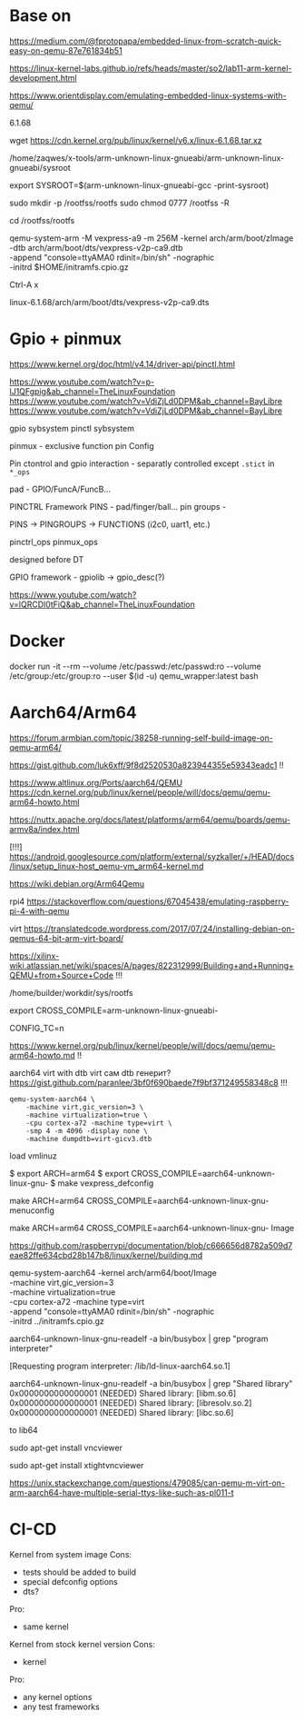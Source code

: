 # Base on
https://medium.com/@fprotopapa/embedded-linux-from-scratch-quick-easy-on-qemu-87e761834b51

https://linux-kernel-labs.github.io/refs/heads/master/so2/lab11-arm-kernel-development.html

https://www.orientdisplay.com/emulating-embedded-linux-systems-with-qemu/

6.1.68

wget https://cdn.kernel.org/pub/linux/kernel/v6.x/linux-6.1.68.tar.xz

/home/zaqwes/x-tools/arm-unknown-linux-gnueabi/arm-unknown-linux-gnueabi/sysroot

export SYSROOT=$(arm-unknown-linux-gnueabi-gcc -print-sysroot)

sudo mkdir -p /rootfss/rootfs
sudo chmod 0777 /rootfss -R

cd /rootfss/rootfs


qemu-system-arm -M vexpress-a9 -m 256M -kernel arch/arm/boot/zImage \
  -dtb arch/arm/boot/dts/vexpress-v2p-ca9.dtb \
  -append "console=ttyAMA0 rdinit=/bin/sh" -nographic \
  -initrd $HOME/initramfs.cpio.gz


Ctrl-A x

linux-6.1.68/arch/arm/boot/dts/vexpress-v2p-ca9.dts

# Gpio + pinmux

https://www.kernel.org/doc/html/v4.14/driver-api/pinctl.html

https://www.youtube.com/watch?v=p-lJ1QFgpig&ab_channel=TheLinuxFoundation
https://www.youtube.com/watch?v=VdiZjLd0DPM&ab_channel=BayLibre
https://www.youtube.com/watch?v=VdiZjLd0DPM&ab_channel=BayLibre

gpio sybsystem
pinctl sybsystem

pinmux - exclusive function
pin Config 

Pin ctontrol and gpio interaction - separatly controlled except `.stict` in `*_ops`

pad - GPIO/FuncA/FuncB...

PINCTRL Framework
PINS - pad/finger/ball...
pin groups - 

PINS -> PINGROUPS -> FUNCTIONS (i2c0, uart1, etc.)

pinctrl_ops
pinmux_ops

designed before DT

GPIO framework - gpiolib -> gpio_desc(?)

https://www.youtube.com/watch?v=lQRCDl0tFiQ&ab_channel=TheLinuxFoundation

# Docker

docker run -it --rm --volume /etc/passwd:/etc/passwd:ro --volume /etc/group:/etc/group:ro --user $(id -u) qemu_wrapper:latest bash

# Aarch64/Arm64
https://forum.armbian.com/topic/38258-running-self-build-image-on-qemu-arm64/

https://gist.github.com/luk6xff/9f8d2520530a823944355e59343eadc1 !!

https://www.altlinux.org/Ports/aarch64/QEMU
https://cdn.kernel.org/pub/linux/kernel/people/will/docs/qemu/qemu-arm64-howto.html

https://nuttx.apache.org/docs/latest/platforms/arm64/qemu/boards/qemu-armv8a/index.html

[!!!] https://android.googlesource.com/platform/external/syzkaller/+/HEAD/docs/linux/setup_linux-host_qemu-vm_arm64-kernel.md

https://wiki.debian.org/Arm64Qemu

rpi4
https://stackoverflow.com/questions/67045438/emulating-raspberry-pi-4-with-qemu

virt
https://translatedcode.wordpress.com/2017/07/24/installing-debian-on-qemus-64-bit-arm-virt-board/

https://xilinx-wiki.atlassian.net/wiki/spaces/A/pages/822312999/Building+and+Running+QEMU+from+Source+Code !!!

/home/builder/workdir/sys/rootfs

export CROSS_COMPILE=arm-unknown-linux-gnueabi-

CONFIG_TC=n


https://www.kernel.org/pub/linux/kernel/people/will/docs/qemu/qemu-arm64-howto.md !!

aarch64 virt with dtb
virt сам dtb генерит? https://gist.github.com/paranlee/3bf0f690baede7f9bf371249558348c8 !!!

```
qemu-system-aarch64 \
    -machine virt,gic_version=3 \
    -machine virtualization=true \
    -cpu cortex-a72 -machine type=virt \
    -smp 4 -m 4096 -display none \
    -machine dumpdtb=virt-gicv3.dtb
```

load vmlinuz


$ export ARCH=arm64
$ export CROSS_COMPILE=aarch64-unknown-linux-gnu-
$ make vexpress_defconfig

make ARCH=arm64 CROSS_COMPILE=aarch64-unknown-linux-gnu- menuconfig

make ARCH=arm64 CROSS_COMPILE=aarch64-unknown-linux-gnu- Image

https://github.com/raspberrypi/documentation/blob/c666656d8782a509d7eae82ffe634cbd28b147b8/linux/kernel/building.md


qemu-system-aarch64 -kernel arch/arm64/boot/Image \
    -machine virt,gic_version=3 \
    -machine virtualization=true \
    -cpu cortex-a72 -machine type=virt \
    -append "console=ttyAMA0 rdinit=/bin/sh" -nographic \
    -initrd ../initramfs.cpio.gz

aarch64-unknown-linux-gnu-readelf -a bin/busybox | grep "program interpreter"

[Requesting program interpreter: /lib/ld-linux-aarch64.so.1]

aarch64-unknown-linux-gnu-readelf -a bin/busybox | grep "Shared library"
 0x0000000000000001 (NEEDED)             Shared library: [libm.so.6]
 0x0000000000000001 (NEEDED)             Shared library: [libresolv.so.2]
 0x0000000000000001 (NEEDED)             Shared library: [libc.so.6]


 to lib64


sudo apt-get install vncviewer    

sudo apt-get install xtightvncviewer

https://unix.stackexchange.com/questions/479085/can-qemu-m-virt-on-arm-aarch64-have-multiple-serial-ttys-like-such-as-pl011-t

# CI-CD
Kernel from system image
Cons:
- tests should be added to build
- special defconfig options
- dts?

Pro:
- same kernel

Kernel from stock kernel version
Cons:
- kernel

Pro:
- any kernel options
- any test frameworks